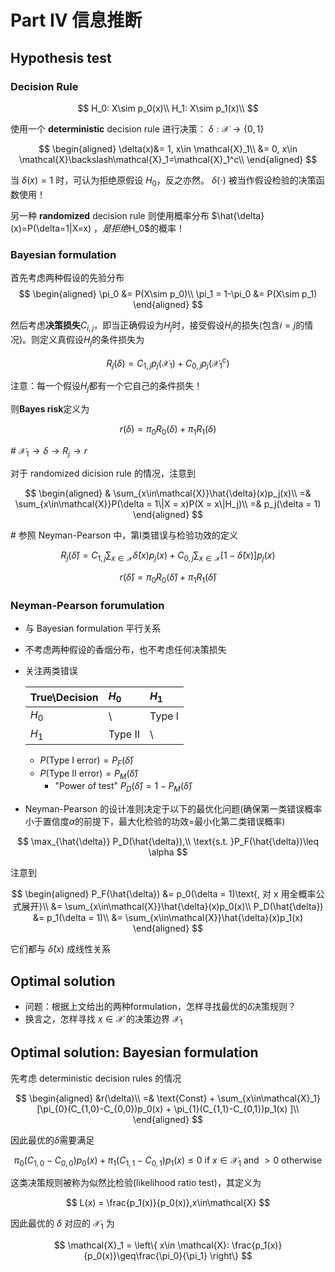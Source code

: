 <head>
<script>
(function () {
    var mathconfig = document.createElement("script");
    mathconfig.type = "text/x-mathjax-config";
    mathconfig.text = [
        "MathJax.Hub.Config({",
            "extensions: ['tex2jax.js'],",
            "jax: ['input/TeX', 'output/HTML-CSS'],",
            "tex2jax: {",
                "inlineMath: [ ['$','$'], ['\\\\(','\\\\)'] ],",
                "displayMath: [ ['$$','$$'], ['\\\\[','\\\\]'] ],",
                "processEscapes: true",
            "},",
            "'HTML-CSS': { availableFonts: ['TeX'] }",
        "});"
    ].join("\n");
    var mathparent = (document.head || document.body || document.documentElement);
    mathparent.appendChild(mathconfig);
    var script = document.createElement("script");
    script.type = "text/javascript";
    script.src  = "http://cdn.mathjax.org/mathjax/latest/MathJax.js?config=TeX-AMS-MML_HTMLorMML";
    var parent = (document.head || document.body || document.documentElement);
    parent.appendChild(script);
})();
</script>
</head>

# Part IV 信息推断

## Hypothesis test

### Decision Rule

$$
H_0: X\sim p_0(x)\\
H_1: X\sim p_1(x)\\
$$

使用一个 **deterministic** decision rule 进行决策： $\delta: \mathcal{X} \to \{0, 1\}$

$$
\begin{aligned}
\delta(x)&= 1, x\in \mathcal{X}_1\\
&= 0, x\in \mathcal{X}\backslash\mathcal{X}_1=\mathcal{X}_1^c\\
\end{aligned}
$$

当 $\delta(x) = 1$ 时，可认为拒绝原假设 $H_0$，反之亦然。 $\delta(\cdot)$ 被当作假设检验的决策函数使用！

另一种 **randomized** decision rule 则使用概率分布 $\hat{\delta}(x)=P(\delta=1|X=x) $， 是拒绝$H_0$的概率！

### Bayesian formulation
首先考虑两种假设的先验分布
$$
\begin{aligned}
\pi_0 &= P(X\sim p_0)\\
\pi_1 = 1-\pi_0 &= P(X\sim p_1)
\end{aligned}
$$

然后考虑**决策损失**$C_{i,j}$，即当正确假设为$H_j$时，接受假设$H_i$的损失(包含$i=j$的情况)。则定义真假设$H_j$的条件损失为

$$
R_j(\delta) = C_{1,j}p_j(\mathcal{X}_1) + C_{0,j}p_j(\mathcal{X}_1^c)
$$

注意：每一个假设$H_j$都有一个它自己的条件损失！

则**Bayes risk**定义为

$$
r(\delta) = \pi_0 R_0(\delta) + \pi_1 R_1(\delta)
$$

\# $\mathcal{X}_1 \to \delta \to R_j \to r$

对于 randomized dicision rule 的情况，注意到

$$
\begin{aligned}
& \sum_{x\in\mathcal{X}}\hat{\delta}(x)p_j(x)\\
=& \sum_{x\in\mathcal{X}}P(\delta = 1\|X = x)P(X = x\|H_j)\\
=& p_j(\delta = 1)
\end{aligned}
$$

\# 参照 Neyman-Pearson 中，第I类错误与检验功效的定义

$$
R_j(\hat{\delta}) = C_{1,j}\sum_{x\in\mathcal{X}}\hat{\delta}(x)p_j(x) + C_{0,j}\sum_{x\in\mathcal{X}}\left[ 1 - \hat{\delta}(x)\right]p_j(x)
$$

$$
r(\hat{\delta}) = \pi_0 R_0(\hat{\delta}) + \pi_1 R_1(\hat{\delta})
$$

### Neyman-Pearson forumulation
* 与 Bayesian formulation 平行关系
* 不考虑两种假设的香烟分布，也不考虑任何决策损失
* 关注两类错误
 
  |True\Decision|$H_0$|$H_1$|
  |:---|:---|:---|
  |$H_0$| \ | Type I |
  |$H_1$| Type II | \ |
  
  * $P(\text{Type I error}) = P_F(\hat{\delta})$
  * $P(\text{Type II error}) = P_M(\hat{\delta})$
    * "Power of test" $P_D(\hat{\delta}) = 1 - P_M(\hat{\delta})$ 
* Neyman-Pearson 的设计准则决定于以下的最优化问题(确保第一类错误概率小于置信度$\alpha$的前提下，最大化检验的功效=最小化第二类错误概率)

$$
\max_{\hat{\delta}} P_D(\hat{\delta}),\\
\text{s.t. }P_F(\hat{\delta})\leq \alpha
$$

  注意到

$$
\begin{aligned}
P_F(\hat{\delta}) &= p_0(\delta = 1)\text{, 对 x 用全概率公式展开}\\
&= \sum_{x\in\mathcal{X}}\hat{\delta}(x)p_0(x)\\
P_D(\hat{\delta}) &= p_1(\delta = 1)\\
&= \sum_{x\in\mathcal{X}}\hat{\delta}(x)p_1(x)
\end{aligned}
$$

  它们都与 $\hat{\delta}(x)$ 成线性关系

## Optimal solution

* 问题：根据上文给出的两种formulation，怎样寻找最优的$\delta$决策规则？
* 换言之，怎样寻找 $x\in\mathcal{X}$ 的决策边界 $\mathcal{X}_1$

## Optimal solution: Bayesian formulation
先考虑 deterministic decision rules 的情况

$$
\begin{aligned}
&r(\delta)\\
=& \text{Const} + \sum_{x\in\mathcal{X}_1}[\pi_{0}(C_{1,0}-C_{0,0})p_0(x) + \pi_{1}(C_{1,1}-C_{0,1})p_1(x) ]\\
\end{aligned}
$$

因此最优的$\delta$需要满足

$$
\pi_{0}(C_{1,0}-C_{0,0})p_0(x) + \pi_{1}(C_{1,1}-C_{0,1})p_1(x) \leq 0\text{ if }x\in\mathcal{X}_1\text{ and }>0\text{ otherwise}
$$

这类决策规则被称为似然比检验(likelihood ratio test)，其定义为

$$
L(x) = \frac{p_1(x)}{p_0(x)},x\in\mathcal{X}
$$

因此最优的 $\delta$ 对应的 $\mathcal{X}_1$ 为

$$
\mathcal{X}_1 = \left\{ x\in \mathcal{X}: \frac{p_1(x)}{p_0(x)}\geq\frac{\pi_0}{\pi_1} \right\}
$$